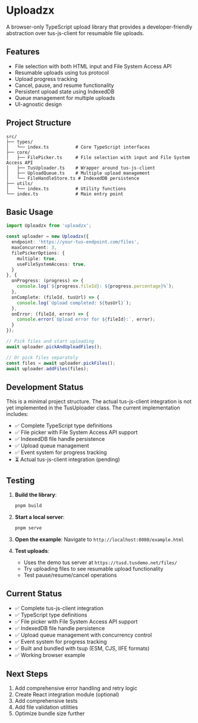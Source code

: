 # Uploadzx

A browser-only TypeScript upload library that provides a developer-friendly abstraction over tus-js-client for resumable file uploads.

## Features

- File selection with both HTML input and File System Access API
- Resumable uploads using tus protocol
- Upload progress tracking
- Cancel, pause, and resume functionality
- Persistent upload state using IndexedDB
- Queue management for multiple uploads
- UI-agnostic design

## Project Structure

```
src/
├── types/
│   └── index.ts          # Core TypeScript interfaces
├── core/
│   ├── FilePicker.ts     # File selection with input and File System Access API
│   ├── TusUploader.ts    # Wrapper around tus-js-client
│   ├── UploadQueue.ts    # Multiple upload management
│   └── FileHandleStore.ts # IndexedDB persistence
├── utils/
│   └── index.ts          # Utility functions
└── index.ts              # Main entry point
```

## Basic Usage

```typescript
import Uploadzx from 'uploadzx';

const uploader = new Uploadzx({
  endpoint: 'https://your-tus-endpoint.com/files',
  maxConcurrent: 3,
  filePickerOptions: {
    multiple: true,
    useFileSystemAccess: true,
  }
}, {
  onProgress: (progress) => {
    console.log(`${progress.fileId}: ${progress.percentage}%`);
  },
  onComplete: (fileId, tusUrl) => {
    console.log(`Upload completed: ${tusUrl}`);
  },
  onError: (fileId, error) => {
    console.error(`Upload error for ${fileId}:`, error);
  }
});

// Pick files and start uploading
await uploader.pickAndUploadFiles();

// Or pick files separately
const files = await uploader.pickFiles();
await uploader.addFiles(files);
```

## Development Status

This is a minimal project structure. The actual tus-js-client integration is not yet implemented in the TusUploader class. The current implementation includes:

- ✅ Complete TypeScript type definitions
- ✅ File picker with File System Access API support
- ✅ IndexedDB file handle persistence
- ✅ Upload queue management
- ✅ Event system for progress tracking
- ⏳ Actual tus-js-client integration (pending)

## Testing

1. **Build the library**:
   ```bash
   pnpm build
   ```

2. **Start a local server**:
   ```bash
   pnpm serve
   ```

3. **Open the example**:
   Navigate to `http://localhost:8080/example.html`

4. **Test uploads**:
   - Uses the demo tus server at `https://tusd.tusdemo.net/files/`
   - Try uploading files to see resumable upload functionality
   - Test pause/resume/cancel operations

## Current Status

- ✅ Complete tus-js-client integration
- ✅ TypeScript type definitions  
- ✅ File picker with File System Access API support
- ✅ IndexedDB file handle persistence
- ✅ Upload queue management with concurrency control
- ✅ Event system for progress tracking
- ✅ Built and bundled with tsup (ESM, CJS, IIFE formats)
- ✅ Working browser example

## Next Steps

1. Add comprehensive error handling and retry logic
2. Create React integration module (optional)
3. Add comprehensive tests
4. Add file validation utilities
5. Optimize bundle size further 